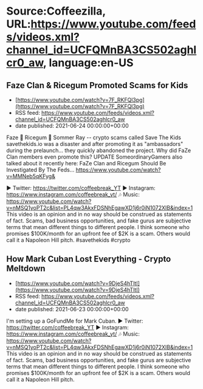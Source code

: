 # Source:Coffeezilla, URL:https://www.youtube.com/feeds/videos.xml?channel_id=UCFQMnBA3CS502aghlcr0_aw, language:en-US

## Faze Clan & Ricegum Promoted Scams for Kids
 - [https://www.youtube.com/watch?v=7F_RKFQl3pg](https://www.youtube.com/watch?v=7F_RKFQl3pg)
 - RSS feed: https://www.youtube.com/feeds/videos.xml?channel_id=UCFQMnBA3CS502aghlcr0_aw
 - date published: 2021-06-24 00:00:00+00:00

Faze 🤝  Ricegum 🤝 Sommer Ray -- crypto scams called Save The Kids
savethekids.io was a disaster and after promoting it as "ambassadors" during the prelaunch... they quickly abandoned the project. Why did FaZe Clan members even promote this?
UPDATE SomeordinaryGamers also talked about it recently here: 
FaZe Clan and Ricegum Should Be Investigated By The Feds...
https://www.youtube.com/watch?v=MMNeb5qKFyg&

► Twitter: https://twitter.com/coffeebreak_YT
► Instagram: https://www.instagram.com/coffeebreak_yt/
🎶 Music: https://www.youtube.com/watch?v=nMSQ1yoPT2c&list=PL4qw3AkxFDSNhEgawXD1j6r0iN1072XIB&index=1
This video is an opinion and in no way should be construed as statements of fact. Scams, bad business opportunities, and fake gurus are subjective terms that mean different things to different people. I think someone who promises $100K/month for an upfront fee of $2K is a scam. Others would call it a Napoleon Hill pitch.
#savethekids #crypto

## How Mark Cuban Lost Everything - Crypto Meltdown
 - [https://www.youtube.com/watch?v=9DjeS4hTltI](https://www.youtube.com/watch?v=9DjeS4hTltI)
 - RSS feed: https://www.youtube.com/feeds/videos.xml?channel_id=UCFQMnBA3CS502aghlcr0_aw
 - date published: 2021-06-23 00:00:00+00:00

I'm setting up a GoFundMe for Mark Cuban.
► Twitter: https://twitter.com/coffeebreak_YT
► Instagram: https://www.instagram.com/coffeebreak_yt/
🎶 Music: https://www.youtube.com/watch?v=nMSQ1yoPT2c&list=PL4qw3AkxFDSNhEgawXD1j6r0iN1072XIB&index=1
This video is an opinion and in no way should be construed as statements of fact. Scams, bad business opportunities, and fake gurus are subjective terms that mean different things to different people. I think someone who promises $100K/month for an upfront fee of $2K is a scam. Others would call it a Napoleon Hill pitch.

